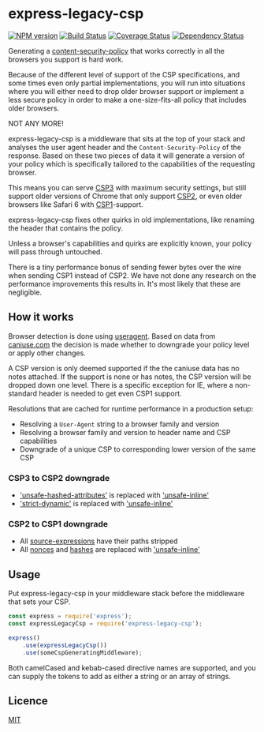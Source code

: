 # express-legacy-csp

[![NPM version](https://badge.fury.io/js/express-legacy-csp.svg)](http://badge.fury.io/js/express-legacy-csp)
[![Build Status](https://travis-ci.org/Munter/express-legacy-csp.svg?branch=master)](https://travis-ci.org/Munter/express-legacy-csp)
[![Coverage Status](https://coveralls.io/repos/github/Munter/express-legacy-csp/badge.svg?branch=master)](https://coveralls.io/github/Munter/express-legacy-csp?branch=master)
[![Dependency Status](https://david-dm.org/Munter/express-legacy-csp.svg)](https://david-dm.org/Munter/express-legacy-csp)

Generating a [content-security-policy](https://www.w3.org/TR/CSP/) that works correctly in all the browsers you support is hard work.

Because of the different level of support of the CSP specifications, and some times even only partial implementations, you will run into situations where you will either need to drop older browser support or implement a less secure policy in order to make a one-size-fits-all policy that includes older browsers.

NOT ANY MORE!

express-legacy-csp is a middleware that sits at the top of your stack and analyses the user agent header and the `Content-Security-Policy` of the response. Based on these two pieces of data it will generate a version of your policy which is specifically tailored to the capabilities of the requesting browser.

This means you can serve [CSP3](https://www.w3.org/TR/CSP3/) with maximum security settings, but still support older versions of Chrome that only support [CSP2](https://www.w3.org/TR/CSP2/), or even older browsers like Safari 6 with [CSP1](https://www.w3.org/TR/CSP1/)-support.

express-legacy-csp fixes other quirks in old implementations, like renaming the header that contains the policy.

Unless a browser's capabilities and quirks are explicitly known, your policy will pass through untouched.

There is a tiny performance bonus of sending fewer bytes over the wire when sending CSP1 instead of CSP2. We have not done any research on the performance improvements this results in. It's most likely that these are negligible.


## How it works

Browser detection is done using [useragent](https://www.npmjs.com/package/useragent). Based on data from [caniuse.com](http://caniuse.com/#search=csp) the decision is made whether to downgrade your policy level or apply other changes.

A CSP version is only deemed supported if the the caniuse data has no notes attached. If the support is none or has notes, the CSP version will be dropped down one level. There is a specific exception for IE, where a non-standard header is needed to get even CSP1 support.

Resolutions that are cached for runtime performance in a production setup:
- Resolving a `User-Agent` string to a browser family and version
- Resolving a browser family and version to header name and CSP capabilities
- Downgrade of a unique CSP to corresponding lower version of the same CSP

### CSP3 to CSP2 downgrade

- ['unsafe-hashed-attributes'](https://www.w3.org/TR/CSP3/#unsafe-hashed-attributes-usage) is replaced with ['unsafe-inline'](https://www.w3.org/TR/CSP2/#source-list-syntax)
- ['strict-dynamic'](https://www.w3.org/TR/CSP3/#strict-dynamic-usage) is replaced with ['unsafe-inline'](https://www.w3.org/TR/CSP2/#source-list-syntax)


### CSP2 to CSP1 downgrade

- All [source-expressions](https://www.w3.org/TR/CSP2/#source_expression) have their paths stripped
- All [nonces](https://www.w3.org/TR/CSP2/#script-src-the-nonce-attribute) and [hashes](https://www.w3.org/TR/CSP2/#source-list-valid-hashes) are replaced with ['unsafe-inline'](https://www.w3.org/TR/CSP2/#source-list-syntax)



## Usage

Put express-legacy-csp in your middleware stack before the middleware
that sets your CSP.

```js
const express = require('express');
const expressLegacyCsp = require('express-legacy-csp');

express()
    .use(expressLegacyCsp())
    .use(someCspGeneratingMiddleware);
```

Both camelCased and kebab-cased directive names are supported, and you
can supply the tokens to add as either a string or an array of strings.

## Licence

[MIT](https://tldrlegal.com/license/mit-license)
